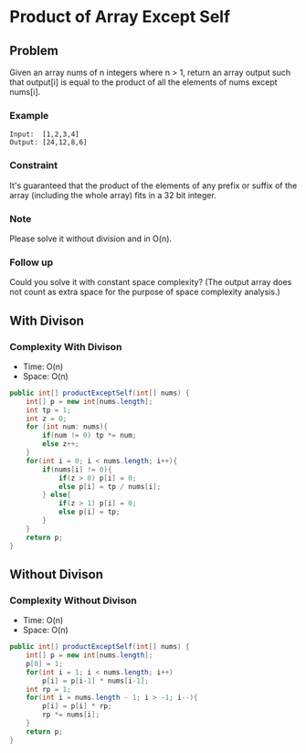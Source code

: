 # Product of Array Except Self

## Problem

Given an array nums of n integers where n > 1,  return an array output such that output[i] is equal to the product of all the elements of nums except nums[i].

### Example

    Input:  [1,2,3,4]
    Output: [24,12,8,6]

### Constraint

It's guaranteed that the product of the elements of any prefix or suffix of the array (including the whole array) fits in a 32 bit integer.

### Note

Please solve it without division and in O(n).

### Follow up

Could you solve it with constant space complexity? (The output array does not count as extra space for the purpose of space complexity analysis.)

## With Divison

### Complexity With Divison

- Time: O(n)
- Space: O(n)

```java
public int[] productExceptSelf(int[] nums) {
    int[] p = new int[nums.length];
    int tp = 1;
    int z = 0;
    for (int num: nums){
        if(num != 0) tp *= num;
        else z++;
    }
    for(int i = 0; i < nums.length; i++){
        if(nums[i] != 0){
            if(z > 0) p[i] = 0;
            else p[i] = tp / nums[i];
        } else{
            if(z > 1) p[i] = 0;
            else p[i] = tp;
        }
    }
    return p;
}
```

## Without Divison

### Complexity Without Divison

- Time: O(n)
- Space: O(n)

```java
public int[] productExceptSelf(int[] nums) {
    int[] p = new int[nums.length];
    p[0] = 1;
    for(int i = 1; i < nums.length; i++)
        p[i] = p[i-1] * nums[i-1];
    int rp = 1;
    for(int i = nums.length - 1; i > -1; i--){
        p[i] = p[i] * rp;
        rp *= nums[i];
    }
    return p;
}
```
